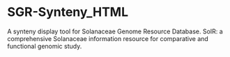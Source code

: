 # SGR-Synteny_HTML
A synteny display tool for Solanaceae Genome Resource Database.
SoIR: a comprehensive Solanaceae information resource for comparative and functional genomic study.
